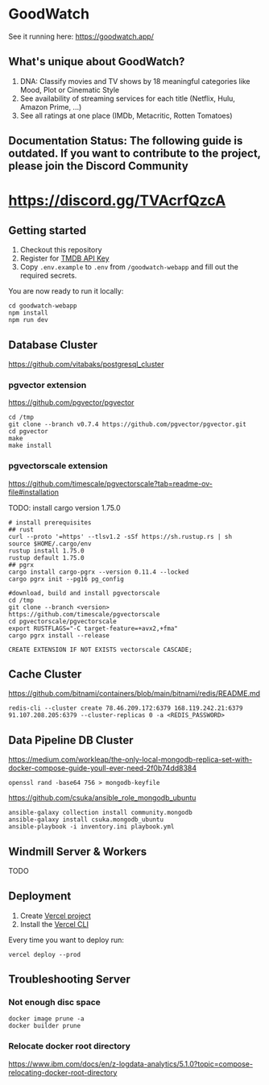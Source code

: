 # GoodWatch

See it running here: https://goodwatch.app/

## What's unique about GoodWatch?

1. DNA: Classify movies and TV shows by 18 meaningful categories like Mood, Plot or Cinematic Style
2. See availability of streaming services for each title (Netflix, Hulu, Amazon Prime, ...)
3. See all ratings at one place (IMDb, Metacritic, Rotten Tomatoes)

## Documentation Status: The following guide is outdated. If you want to contribute to the project, please join the Discord Community

# https://discord.gg/TVAcrfQzcA

## Getting started

1. Checkout this repository
2. Register for [TMDB API Key](https://developers.themoviedb.org/3/getting-started/introduction)
3. Copy `.env.example` to `.env` from `/goodwatch-webapp` and fill out the required secrets.

You are now ready to run it locally:
```shell
cd goodwatch-webapp
npm install
npm run dev
```

## Database Cluster

https://github.com/vitabaks/postgresql_cluster

### pgvector extension

https://github.com/pgvector/pgvector

```
cd /tmp
git clone --branch v0.7.4 https://github.com/pgvector/pgvector.git
cd pgvector
make
make install
```

### pgvectorscale extension

https://github.com/timescale/pgvectorscale?tab=readme-ov-file#installation

TODO: install cargo version 1.75.0

```
# install prerequisites
## rust
curl --proto '=https' --tlsv1.2 -sSf https://sh.rustup.rs | sh
source $HOME/.cargo/env
rustup install 1.75.0
rustup default 1.75.0
## pgrx
cargo install cargo-pgrx --version 0.11.4 --locked
cargo pgrx init --pg16 pg_config

#download, build and install pgvectorscale
cd /tmp
git clone --branch <version> https://github.com/timescale/pgvectorscale
cd pgvectorscale/pgvectorscale
export RUSTFLAGS="-C target-feature=+avx2,+fma"
cargo pgrx install --release
```

```
CREATE EXTENSION IF NOT EXISTS vectorscale CASCADE;
```

## Cache Cluster

https://github.com/bitnami/containers/blob/main/bitnami/redis/README.md

```
redis-cli --cluster create 78.46.209.172:6379 168.119.242.21:6379 91.107.208.205:6379 --cluster-replicas 0 -a <REDIS_PASSWORD>
```

## Data Pipeline DB Cluster

https://medium.com/workleap/the-only-local-mongodb-replica-set-with-docker-compose-guide-youll-ever-need-2f0b74dd8384

```
openssl rand -base64 756 > mongodb-keyfile
```


https://github.com/csuka/ansible_role_mongodb_ubuntu

```
ansible-galaxy collection install community.mongodb
ansible-galaxy install csuka.mongodb_ubuntu
ansible-playbook -i inventory.ini playbook.yml
```

## Windmill Server & Workers

TODO

## Deployment

1. Create [Vercel project](https://vercel.com/dashboard)
2. Install the [Vercel CLI](https://vercel.com/docs/cli)

Every time you want to deploy run:
```shell
vercel deploy --prod
```

## Troubleshooting Server

### Not enough disc space
```
docker image prune -a
docker builder prune
```

### Relocate docker root directory
https://www.ibm.com/docs/en/z-logdata-analytics/5.1.0?topic=compose-relocating-docker-root-directory
